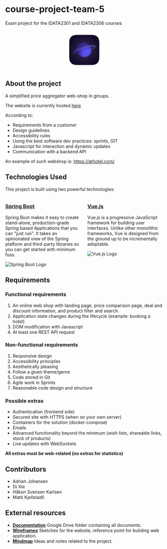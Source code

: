 # course-project-team-5
Exam project for the IDATA2301 and IDATA2306 courses

<p align="center">
  <img src="design/logoApp.svg" alt="Logo" style="width:25%;height:25%;">
</p>


## About the project

A simplified price
aggregator web-shop in groups.

The website is currently hosted [here](http://connect.learniverse.store/)

According to:
- Requirements from a customer
- Design guidelines
- Accessibility rules
- Using the best software dev practices: sprints, GIT
- Javascript for interaction and dynamic updates
- Communication with a backend API

An example of such webshop is: https://athotel.com/



## Technologies Used

This project is built using two powerful technologies:

<div style="display: grid; grid-template-columns: repeat(2, 1fr); gap: 20px;">

<div>

### [Spring Boot](https://spring.io/projects/spring-boot)

Spring Boot makes it easy to create stand-alone, production-grade Spring based Applications that you can "just run". It takes an opinionated view of the Spring platform and third-party libraries so you can get started with minimum fuss.

<img src="https://www.vectorlogo.zone/logos/springio/springio-icon.svg" alt="Spring Boot Logo" width="50%">

</div>

<div>

### [Vue.js](https://vuejs.org/)

Vue.js is a progressive JavaScript framework for building user interfaces. Unlike other monolithic frameworks, Vue is designed from the ground up to be incrementally adoptable.

<img src="https://vuejs.org/images/logo.png" alt="Vue.js Logo" width="50%">

</div>

</div>


## Requirements

### Functional requirements
1. An online web shop with landing page, price
   comparison page, deal and discount information,
   and product filter and search.
2. Application state changes during the lifecycle
   (example: booking a hotel)
3. DOM modification with Javascript
4. At least one REST API request

### Non-functional requirements
1. Responsive design
2. Accessibility principles
3. Aesthetically pleasing
4. Follow a given theme/genre
5. Code stored in Git
6. Agile work in Sprints
7. Reasonable code design and structure

### Possible extras
- Authentication (frontend side)
- Secured site with HTTPS (when on your own server)
- Containers for the solution (docker-compose)
- Emails
- Advanced functionality beyond the minimum (wish lists,
shareable links, stock of products)
- Live updates with WebSockets

**All extras must be web-related (no extras for statistics)**

## Contributors

- Adrian Johansen
- Di Xie
- Håkon Svensen Karlsen
- Matti Kjellstadli

## External resources

- **[Documentation](https://drive.google.com/drive/folders/1dnp1F-qoZYDw4lbvyHWyZIOfUUeed7VV)** Google Drive folder containing all documents.
- **[Wireframes](https://www.figma.com/file/5t3L0Wnz9uqJoAvucoNp63/IDATA-2301-%26-2306-Wireframes?type=design&node-id=0%3A1&mode=design&t=kIWWhxp0uJbGogJn-1)** Sketches for the website, reference point for building web application.
- **[Mindmap](https://mm.tt/app/map/3112803398?t=xNWqS5i0rP)** Ideas and notes related to the project.
